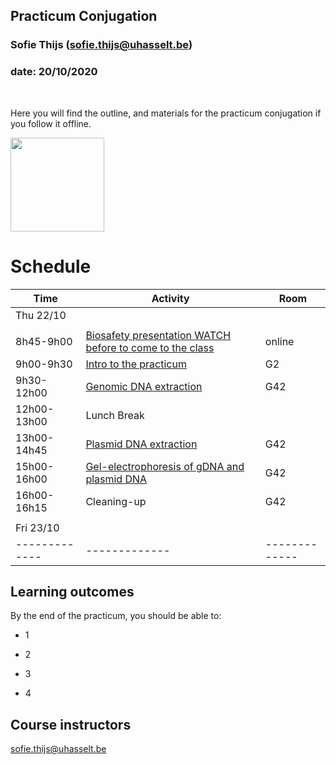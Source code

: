 ## Practicum Conjugation
### Sofie Thijs (sofie.thijs@uhasselt.be)
### date: 20/10/2020


&nbsp;
&nbsp;
&nbsp;


Here you will find the outline, and materials for the practicum conjugation if you follow it offline.


<img src="https://cdn.dribbble.com/users/1105422/screenshots/3165529/bacterias.gif" width="150px">


# Schedule
| Time  | Activity | Room |
| ------------- | ------------- |------------- |
| Thu 22/10     |  | |
|  |  | |
| 8h45-9h00     | [Biosafety presentation WATCH before to come to the class](https://github.com/Sofie8/Course-MOGEN/blob/main/biosafety.md)| online |
| 9h00-9h30   | [Intro to the practicum](https://github.com/Sofie8/Course-MOGEN/blob/main/INTRO.md)| G2 |
| 9h30-12h00   | [Genomic DNA extraction](https://github.com/Sofie8/Course-MOGEN/blob/main/gDNA-extraction.md)| G42 |
| 12h00-13h00   | Lunch Break  |
| 13h00-14h45   | [Plasmid DNA extraction](https://github.com/Sofie8/Course-MOGEN/blob/main/plasmidDNA-extraction.md)| G42 |
| 15h00-16h00   | [Gel-electrophoresis of gDNA and plasmid DNA](https://github.com/Sofie8/Course-MOGEN/blob/main/GEF.md)| G42 |
| 16h00-16h15   | Cleaning-up| G42 |
|  |  ||
| Fri 23/10     |  | |
| ------------- | ------------- |------------- |


## Learning outcomes
By the end of the practicum, you should be able to:  

- 1

- 2  

- 3  

- 4


## Course instructors
sofie.thijs@uhasselt.be
